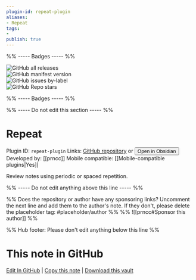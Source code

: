 ```yaml
---
plugin-id: repeat-plugin
aliases:
- Repeat
tags: 
- 
publish: true
---
```


%% ----- Badges ----- %%

![GitHub all releases](https://img.shields.io/github/downloads/prncc/obsidian-repeat-plugin/total?color=573E7A&logo=github&style=for-the-badge)   
![GitHub manifest version](https://img.shields.io/github/manifest-json/v/prncc/obsidian-repeat-plugin?color=573E7A&logo=github&style=for-the-badge)   
![GitHub issues by-label](https://img.shields.io/github/issues/prncc/obsidian-repeat-plugin/help%20wanted?color=573E7A&logo=github&style=for-the-badge)   
![GitHub Repo stars](https://img.shields.io/github/stars/prncc/obsidian-repeat-plugin?color=573E7A&logo=github&style=for-the-badge)

%% ----- Badges ----- %%

%% ----- Do not edit this section ----- %%

# Repeat

Plugin ID: `repeat-plugin`
Links: [GitHub repository](https://github.com/prncc/obsidian-repeat-plugin) or [<button id=HH>Open in Obsidian</button>](obsidian://show-plugin?id=repeat-plugin)
Developed by: [[prncc]]
Mobile compatible: [[Mobile-compatible plugins|Yes]]

Review notes using periodic or spaced repetition.

%% ----- Do not edit anything above this line ----- %% 

%% Does the repository or author have any sponsoring links? Uncomment the next line and add them to the author's note. If they don't, please delete the placeholder tag: #placeholder/author %%
%% ![[prncc#Sponsor this author]] %%

%% Hub footer: Please don't edit anything below this line %%

# This note in GitHub

<span class="git-footer">[Edit In GitHub](https://github.dev/obsidian-community/obsidian-hub/blob/main/02%20-%20Community%20Expansions/02.05%20All%20Community%20Expansions/Plugins/repeat-plugin.md "git-hub-edit-note") | [Copy this note](https://raw.githubusercontent.com/obsidian-community/obsidian-hub/main/02%20-%20Community%20Expansions/02.05%20All%20Community%20Expansions/Plugins/repeat-plugin.md "git-hub-copy-note") | [Download this vault](https://github.com/obsidian-community/obsidian-hub/archive/refs/heads/main.zip "git-hub-download-vault") </span>
